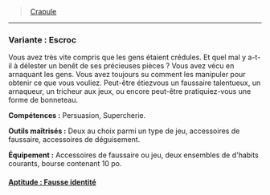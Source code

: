 ﻿---
!SubBackgroundItem
Abilities: Persuasion, Supercherie.
MasteredTools: Deux au choix parmi un type de jeu, accessoires de faussaire, accessoires de déguisement.
Equipment: Accessoires de faussaire ou jeu, deux ensembles de d'habits courants, bourse contenant 10 po.
Id: background_crapule_hd.md#variante--escroc
ParentLink: background_crapule_hd.md#crapule
Name: 'Variante : Escroc'
ParentName: Crapule
NameLevel: 3
Attributes: {}
---
> [Crapule](hd_background_crapule.md)

---

### Variante : Escroc

Vous avez très vite compris que les gens étaient crédules. Et quel mal y a-t-il à délester un benêt de ses précieuses pièces ? Vous avez vécu en arnaquant les gens. Vous avez toujours su comment les manipuler pour obtenir ce que vous vouliez. Peut-être étiezvous un faussaire talentueux, un arnaqueur, un tricheur aux jeux, ou encore peut-être pratiquiez-vous une forme de bonneteau.

**Compétences :** Persuasion, Supercherie.

**Outils maîtrisés :** Deux au choix parmi un type de jeu, accessoires de faussaire, accessoires de déguisement.

**Équipement :** Accessoires de faussaire ou jeu, deux ensembles de d'habits courants, bourse contenant 10 po.



#### [Aptitude : Fausse identité](hd_background_crapule_aptitude_fausse_identite.md)

